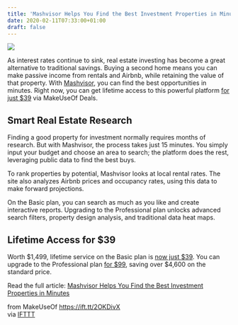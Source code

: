 ```yaml
---
title: 'Mashvisor Helps You Find the Best Investment Properties in Minutes'
date: 2020-02-11T07:33:00+01:00
draft: false
---
```


![](https://static.makeuseof.com/wp-content/uploads/2020/02/4j5MLyR.jpg)

As interest rates continue to sink, real estate investing has become a great alternative to traditional savings. Buying a second home means you can make passive income from rentals and Airbnb, while retaining the value of that property. With [Mashvisor](https://deals.makeuseof.com/sales/mashvisor-basic-plan-lifetime-subscription?utm_source=makeuseof.com&utm_medium=referral&utm_campaign=mashvisor-basic-plan-lifetime-subscription&utm_term=scsf-369262&utm_content=a0x1P000004NF2s&scsonar=1), you can find the best opportunities in minutes. Right now, you can get lifetime access to this powerful platform [for just $39](https://deals.makeuseof.com/sales/mashvisor-basic-plan-lifetime-subscription?utm_source=makeuseof.com&utm_medium=referral&utm_campaign=mashvisor-basic-plan-lifetime-subscription&utm_term=scsf-369262&utm_content=a0x1P000004NF2s&scsonar=1) via MakeUseOf Deals.

Smart Real Estate Research
--------------------------

Finding a good property for investment normally requires months of research. But with Mashvisor, the process takes just 15 minutes. You simply input your budget and choose an area to search; the platform does the rest, leveraging public data to find the best buys.

To rank properties by potential, Mashvisor looks at local rental rates. The site also analyzes Airbnb prices and occupancy rates, using this data to make forward projections.

On the Basic plan, you can search as much as you like and create interactive reports. Upgrading to the Professional plan unlocks advanced search filters, property design analysis, and traditional data heat maps.

Lifetime Access for $39
-----------------------

Worth $1,499, lifetime service on the Basic plan is [now just $39](https://deals.makeuseof.com/sales/mashvisor-basic-plan-lifetime-subscription?utm_source=makeuseof.com&utm_medium=referral&utm_campaign=mashvisor-basic-plan-lifetime-subscription&utm_term=scsf-369262&utm_content=a0x1P000004NF2s&scsonar=1). You can upgrade to the Professional plan [for $99](https://deals.makeuseof.com/sales/mashvisor-professional-plan-lifetime-subscription?utm_source=makeuseof.com&utm_medium=referral&utm_campaign=mashvisor-professional-plan-lifetime-subscription&utm_term=scsf-369255&utm_content=a0x1P000004NF2s&scsonar=1), saving over $4,600 on the standard price.

Read the full article: [Mashvisor Helps You Find the Best Investment Properties in Minutes](https://www.makeuseof.com/tag/mashvisor-helps-find-best-investment-properties-minutes/)

  
  
from MakeUseOf https://ift.tt/2OKDivX  
via [IFTTT](https://ifttt.com/?ref=da&site=blogger)